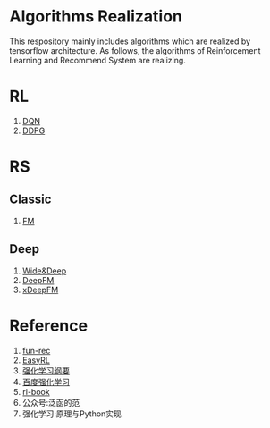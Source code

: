 # Algorithms Realization
This respository  mainly includes algorithms which are realized by tensorflow architecture. As follows, the algorithms of Reinforcement Learning and Recommend System are realizing.

# RL
1. [DQN](https://github.com/Evan-wyl/model-realization/blob/master/RL/DQN.py)
2. [DDPG](https://github.com/Evan-wyl/model-realization/blob/master/RL/DDPG.py)

# RS
## Classic
1. [FM](https://github.com/Evan-wyl/model-realization/blob/master/RS/classical/FM.py)

## Deep
1. [Wide&Deep](https://github.com/Evan-wyl/model-realization/tree/master/RS/deep/WideDeep)
2. [DeepFM](https://github.com/Evan-wyl/model-realization/tree/master/RS/deep/DeepFM)
3. [xDeepFM](https://github.com/Evan-wyl/model-realization/tree/master/RS/deep/xDeepFM)

# Reference
1. [fun-rec](https://github.com/datawhalechina/fun-rec)
2. [EasyRL](https://github.com/datawhalechina/easy-rl)
3. [强化学习纲要](https://github.com/zhoubolei/introRL)
4. [百度强化学习](https://aistudio.baidu.com/aistudio/education/group/info/1335)
5. [rl-book](https://github.com/zhiqingxiao/rl-book)
6. 公众号:泛函的范
7. 强化学习:原理与Python实现
